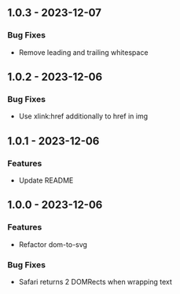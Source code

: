 ## 1.0.3 - 2023-12-07

### Bug Fixes

* Remove leading and trailing whitespace


## 1.0.2 - 2023-12-06

### Bug Fixes

* Use xlink:href additionally to href in img


## 1.0.1 - 2023-12-06

### Features

* Update README


## 1.0.0 - 2023-12-06

### Features

* Refactor dom-to-svg

### Bug Fixes

* Safari returns 2 DOMRects when wrapping text